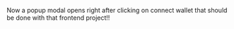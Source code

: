 Now a popup modal opens right after clicking on connect wallet that should be done with that frontend project!!
